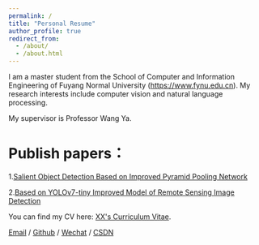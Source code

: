 ```yaml
---
permalink: /
title: "Personal Resume"
author_profile: true
redirect_from: 
  - /about/
  - /about.html
---
```


I am a master student from the School of Computer and Information Engineering of Fuyang Normal University (https://www.fynu.edu.cn). My research interests include computer vision and natural language processing.

My supervisor is Professor Wang Ya.

Publish papers：
======
1.[Salient Object Detection Based on Improved Pyramid Pooling Network](https://ieeexplore.ieee.org/document/10335231)

2.[Based on YOLOv7-tiny Improved Model of Remote Sensing Image Detection](https://ieeexplore.ieee.org/document/10335430)

You can find my CV here: [XX's Curriculum Vitae](../assets/Curriculum_Vitae.pdf).

[Email](xmhlp1997@gmail.com) / [Github]([https://github.com/SDUxmh/SDUxmh](https://github.com/SDUxmh/SDUxmh)) / [Wechat](../images/wechat.png) / [CSDN](https://blog.csdn.net/qq_52062754?type=blog)
